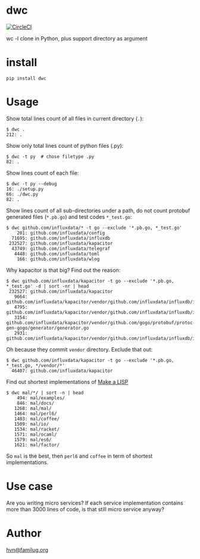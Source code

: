 # dwc
[![CircleCI](https://circleci.com/gh/hvnsweeting/dwc.svg?style=svg)](https://circleci.com/gh/hvnsweeting/dwc)

wc -l clone in Python, plus support directory as argument

# install

```
pip install dwc
```

# Usage

Show total lines count of all files in current directory (``.``):

```
$ dwc .
212: .
```

Show only total lines count of python files (.py):

```
$ dwc -t py  # chose filetype .py
82: .
```

Show lines count of each file:

```
$ dwc -t py --debug
16: ./setup.py
66: ./dwc.py
82: .
```

Show lines count of all sub-directories under a path, do not count protobuf
generated files (``*.pb.go``) and test codes ``*_test.go``:

```
$ dwc github.com/influxdata/* -t go --exclude '*.pb.go, *_test.go'
    201: github.com/influxdata/config
  71695: github.com/influxdata/influxdb
 232527: github.com/influxdata/kapacitor
  43749: github.com/influxdata/telegraf
   4448: github.com/influxdata/toml
    166: github.com/influxdata/wlog
```

Why kapacitor is that big? Find out the reason:

```
$ dwc github.com/influxdata/kapacitor -t go --exclude '*.pb.go, *_test.go' -d | sort -nr | head
 232527: github.com/influxdata/kapacitor
   9664: github.com/influxdata/kapacitor/vendor/github.com/influxdata/influxdb/influxql/iterator.gen.go
   4795: github.com/influxdata/kapacitor/vendor/github.com/influxdata/influxdb/influxql/ast.go
   3154: github.com/influxdata/kapacitor/vendor/github.com/gogo/protobuf/protoc-gen-gogo/generator/generator.go
   2931: github.com/influxdata/kapacitor/vendor/github.com/influxdata/influxdb/influxql/parser.go
```

Oh because they commit ``vendor`` directory. Exclude that out:

```
$ dwc github.com/influxdata/kapacitor -t go --exclude '*.pb.go, *_test.go, */vendor/*'
  46407: github.com/influxdata/kapacitor
```

Find out shortest implementations of [Make a LISP](https://github.com/kanaka/mal)

```
$ dwc mal/*/ | sort -n | head
    494: mal/examples/
    846: mal/docs/
   1268: mal/mal/
   1464: mal/perl6/
   1483: mal/coffee/
   1509: mal/io/
   1534: mal/racket/
   1571: mal/ocaml/
   1579: mal/es6/
   1621: mal/factor/
```

So `mal` is the best, then `perl6` and `coffee` in term of shortest
implementations.

# Use case
Are you writing micro services?  If each service implementation contains more
than 3000 lines of code, is that still micro service anyway?

# Author

hvn@familug.org
